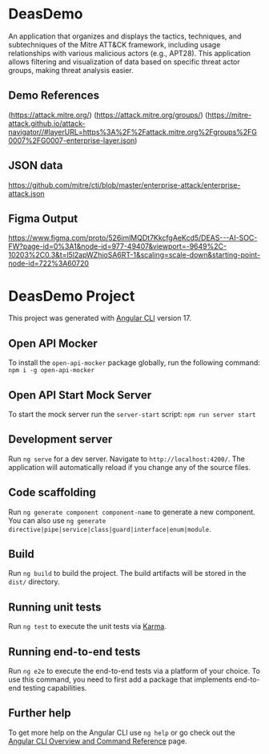 # DeasDemo
An application that organizes and displays the tactics, techniques, and subtechniques of the Mitre ATT&amp;CK framework, including usage relationships with various malicious actors (e.g., APT28). This application allows filtering and visualization of data based on specific threat actor groups, making threat analysis easier.


## Demo References
(https://attack.mitre.org/)
(https://attack.mitre.org/groups/)
(https://mitre-attack.github.io/attack-navigator//#layerURL=https%3A%2F%2Fattack.mitre.org%2Fgroups%2FG0007%2FG0007-enterprise-layer.json)


## JSON data
https://github.com/mitre/cti/blob/master/enterprise-attack/enterprise-attack.json

## Figma Output
https://www.figma.com/proto/526imlMQDt7KkcfgAeKcd5/DEAS---AI-SOC-FW?page-id=0%3A1&node-id=977-49407&viewport=-9649%2C-10203%2C0.3&t=l5l2apWZhioSA6RT-1&scaling=scale-down&starting-point-node-id=722%3A60720




# DeasDemo Project

This project was generated with [Angular CLI](https://github.com/angular/angular-cli) version 17.

## Open API Mocker

To install the `open-api-mocker` package globally, run the following command:
```npm i -g open-api-mocker```

## Open API Start Mock Server
To start the mock server run the `server-start` script:
```npm run server start```

## Development server

Run `ng serve` for a dev server. Navigate to `http://localhost:4200/`. The application will automatically reload if you change any of the source files.

## Code scaffolding

Run `ng generate component component-name` to generate a new component. You can also use `ng generate directive|pipe|service|class|guard|interface|enum|module`.

## Build

Run `ng build` to build the project. The build artifacts will be stored in the `dist/` directory.

## Running unit tests

Run `ng test` to execute the unit tests via [Karma](https://karma-runner.github.io).

## Running end-to-end tests

Run `ng e2e` to execute the end-to-end tests via a platform of your choice. To use this command, you need to first add a package that implements end-to-end testing capabilities.

## Further help

To get more help on the Angular CLI use `ng help` or go check out the [Angular CLI Overview and Command Reference](https://angular.io/cli) page.


